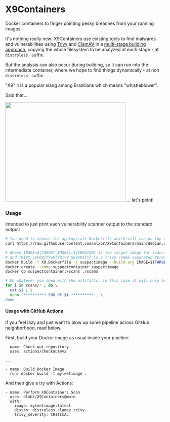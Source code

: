 # X9Containers
Docker containers to finger pointing pesky breaches from your running images.

It's nothing really new: X9Containers use existing tools to find malwares and vulnerabilities using [Trivy](https://github.com/aquasecurity/trivy) and [ClamAV](https://github.com/Cisco-Talos/clamav) in a [multi-stage building approach](https://docs.docker.com/develop/develop-images/multistage-build/), copying the whole filesystem to be analyzed at each stage - at `distroless.` suffix.

But the analysis can also occur during building, so it can run into the intermediate container, where we hope to find things dynamically - at non `distroless.` suffix.

"X9" it is a popular slang among Brazilians which means "whistleblower".

Said that...

<img src="./point.png" width="380" height="313"> ... let's point!

### Usage

Intended to just print each vulnerability scanner output to the standard output:

```sh
# You need to choose the appropriate Dockerfile which will run on top of the target image container
curl https://raw.githubusercontent.com/olxbr/X9Containers/main/debian.clamav.trivy.X9.Dockerfile --output X9.Dockerfile

# Where IMAGE=${TARGET_IMAGE}:${VERSION} is the target image for scanning
# and TRIVY_SEVERITY=${TRIVY_SEVERITY} is a Trivy comma separated threat levels to consider
docker build -f X9.Dockerfile -t suspectimage --build-arg IMAGE=${TARGET_IMAGE}:${VERSION} --build-arg TRIVY_SEVERITY=${TRIVY_SEVERITY} --quiet .
docker create --name suspectcontainer suspectimage
docker cp suspectcontainer:/scans ./scans

# Do whatever you need with the artifacts, in this case it will only be printed in console:
for i in scans/* ; do \
  cat $i ; \
  echo "********** END OF $i ********** ; \
done
```

#### Usage with GitHub Actions

If you feel lazy and just want to blow up some pipeline across GitHub neighborhood, read below.

First, build your Docker image as usual inside your pipeline:
```
- name: Check out repository
  uses: actions/checkout@v2

...

- name: Build Docker Image
  run: docker build -t myleetimage .
```

And then give a try with Actions:
```
- name: Perform X9Containers Scan
  uses: olxbr/X9Containers@main
  with:
    image: myleetimage:latest
    distro: distroless.clamav.trivy
    trivy_severity: CRITICAL
```
